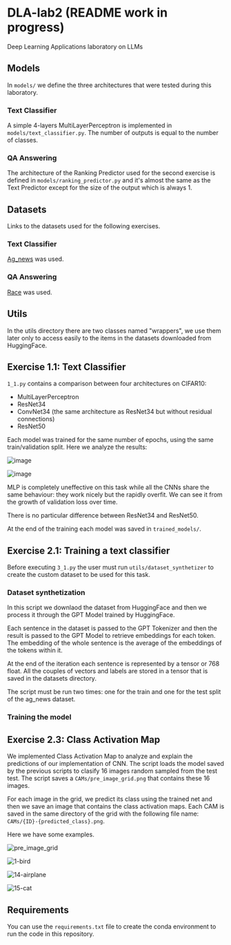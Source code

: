 # DLA-lab2  (README work in progress)
Deep Learning Applications laboratory on LLMs

## Models
In `models/` we define the three architectures that were tested during this laboratory.

### Text Classifier
A simple 4-layers MultiLayerPerceptron is implemented in `models/text_classifier.py`. The number of outputs is equal to the number of classes.

### QA Answering
The architecture of the Ranking Predictor used for the second exercise is defined in `models/ranking_predictor.py` and it's almost the same as the Text Predictor except for the size of the output which is always 1.

## Datasets

Links to the datasets used for the following exercises.

### Text Classifier

[Ag_news](https://huggingface.co/datasets/ag_news) was used.


### QA Answering

[Race](https://huggingface.co/datasets/race) was used.


## Utils
In the utils directory there are two classes named "wrappers", we use them later only to access easily to the items in the datasets downloaded from HuggingFace.


## Exercise 1.1: Text Classifier

`1_1.py` contains a comparison between four architectures on CIFAR10:
- MultiLayerPerceptron
- ResNet34
- ConvNet34 (the same architecture as ResNet34 but without residual connections)
- ResNet50

Each model was trained for the same number of epochs, using the same train/validation split. Here we analyze the results:

![image](https://github.com/simogiovannini/DLA-lab1/assets/53260220/18ba47e7-1d1c-4084-866e-67e4a9c246fd)

![image](https://github.com/simogiovannini/DLA-lab1/assets/53260220/487c0372-9911-42ab-b0c2-47ab0ba28ee2)

MLP is completely uneffective on this task while all the CNNs share the same behaviour: they work nicely but the rapidly overfit. We can see it from the growth of validation loss over time.

There is no particular difference between ResNet34 and ResNet50.

At the end of the training each model was saved in `trained_models/`.


## Exercise 2.1: Training a text classifier
Before executing `3_1.py` the user must run `utils/dataset_synthetizer` to create the custom dataset to be used for this task.

### Dataset synthetization
In this script we downlaod the dataset from HuggingFace and then we process it through the GPT Model trained by HuggingFace.

Each sentence in the dataset is passed to the GPT Tokenizer and then the result is passed to the GPT Model to retrieve embeddings for each token.
The embedding of the whole sentence is the average of the embeddings of the tokens within it.

At the end of the iteration each sentence is represented by a tensor or 768 float. All the couples of vectors and labels are stored in a tensor that is saved in the datasets directory.

The script must be run two times: one for the train and one for the test split of the ag_news dataset.

### Training the model


## Exercise 2.3: Class Activation Map

We implemented Class Activation Map to analyze and explain the predictions of our implementation of CNN. The script loads the model saved by the previous scripts to clasify 16 images random sampled from the test test. The script saves a  `CAMs/pre_image_grid.png` that contains these 16 images.

For each image in the grid, we predict its class using the trained net and then we save an image that contains the class activation maps. Each CAM is saved in the same directory of the grid with the following file name: `CAMs/{ID}-{predicted_class}.png`.

Here we have some examples.

![pre_image_grid](https://github.com/simogiovannini/DLA-lab1/assets/53260220/bda6c940-6326-4394-8a1e-e88d6fe94105)

![1-bird](https://github.com/simogiovannini/DLA-lab1/assets/53260220/242edd81-f480-4088-8c1f-1abb0969a6e5)

![14-airplane](https://github.com/simogiovannini/DLA-lab1/assets/53260220/25f1a479-c59a-4fe6-883f-6db5c67e53c5)

![15-cat](https://github.com/simogiovannini/DLA-lab1/assets/53260220/700e586d-1425-47cb-9c19-76777b0cf5f8)


## Requirements
You can use the `requirements.txt` file to create the conda environment to run the code in this repository.
